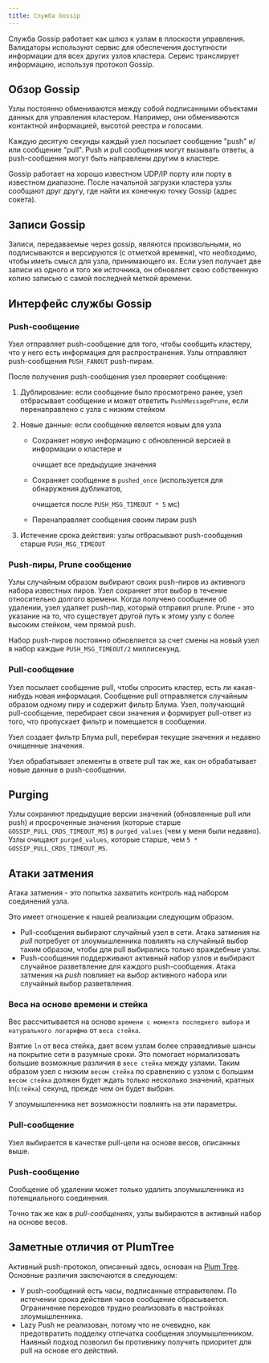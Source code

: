```yaml
---
title: Служба Gossip
---
```


Служба Gossip работает как шлюз к узлам в плоскости управления. Валидаторы используют сервис для обеспечения доступности информации для всех других узлов кластера. Сервис транслирует информацию, используя протокол Gossip.

## Обзор Gossip

Узлы постоянно обмениваются между собой подписанными объектами данных для управления кластером. Например, они обмениваются контактной информацией, высотой реестра и голосами.

Каждую десятую секунды каждый узел посылает сообщение "push" и/или сообщение "pull". Push и pull сообщения могут вызывать ответы, а push-сообщения могут быть направлены другим в кластере.

Gossip работает на хорошо известном UDP/IP порту или порту в известном диапазоне. После начальной загрузки кластера узлы сообщают друг другу, где найти их конечную точку Gossip \(адрес сокета\).

## Записи Gossip

Записи, передаваемые через gossip, являются произвольными, но подписываются и версируются \(с отметкой времени\), что необходимо, чтобы иметь смысл для узла, принимающего их. Если узел получает две записи из одного и того же источника, он обновляет свою собственную копию записью с самой последней меткой времени.

## Интерфейс службы Gossip

### Push-сообщение

Узел отправляет push-сообщение для того, чтобы сообщить кластеру, что у него есть информация для распространения. Узлы отправляют push-сообщения `PUSH_FANOUT` push-пирам.

После получения push-сообщения узел проверяет сообщение:

1. Дублирование: если сообщение было просмотрено ранее, узел отбрасывает сообщение и может ответить `PushMessagePrune`, если перенаправлено с узла с низким стейком
2. Новые данные: если сообщение является новым для узла

   - Сохраняет новую информацию с обновленной версией в информации о кластере и

     очищает все предыдущие значения

   - Сохраняет сообщение в `pushed_once` \(используется для обнаружения дубликатов,

     очищается после `PUSH_MSG_TIMEOUT * 5` мс\)

   - Перенаправляет сообщения своим пирам push

3. Истечение срока действия: узлы отбрасывают push-сообщения старше `PUSH_MSG_TIMEOUT`

### Push-пиры, Prune сообщение

Узлы случайным образом выбирают своих push-пиров из активного набора известных пиров. Узел сохраняет этот выбор в течение относительно долгого времени. Когда получено сообщение об удалении, узел удаляет push-пир, который отправил prune. Prune - это указание на то, что существует другой путь к этому узлу с более высоким стейком, чем прямой push.

Набор push-пиров постоянно обновляется за счет смены на новый узел в набор каждые `PUSH_MSG_TIMEOUT/2` миллисекунд.

### Pull-сообщение

Узел посылает сообщение pull, чтобы спросить кластер, есть ли какая-нибудь новая информация. Сообщение pull отправляется случайным образом одному пиру и содержит фильтр Блума. Узел, получающий pull-сообщение, перебирает свои значения и формирует pull-ответ из того, что пропускает фильтр и помещается в сообщении.

Узел создает фильтр Блума pull, перебирая текущие значения и недавно очищенные значения.

Узел обрабатывает элементы в ответе pull так же, как он обрабатывает новые данные в push-сообщении.

## Purging

Узлы сохраняют предыдущие версии значений \(обновленные pull или push\) и просроченные значения \(которые старше `GOSSIP_PULL_CRDS_TIMEOUT_MS`\) в `purged_values` \(чем у меня были недавно\). Узлы очищают `purged_values`, которые старше, чем `5 * GOSSIP_PULL_CRDS_TIMEOUT_MS`.

## Атаки затмения

Атака затмения - это попытка захватить контроль над набором соединений узла.

Это имеет отношение к нашей реализации следующим образом.

- Pull-сообщения выбирают случайный узел в сети. Атака затмения на _pull_ потребует от злоумышленника повлиять на случайный выбор таким образом, чтобы для pull выбирались только враждебные узлы.
- Push-сообщения поддерживают активный набор узлов и выбирают случайное разветвление для каждого push-сообщения. Атака затмения на _push_ повлияет на выбор активного набора или случайный выбор разветвления.

### Веса на основе времени и стейка

Вес рассчитывается на основе `времени с момента последнего выбора` и `натурального логарифма` от `веса стейка`.

Взятие `ln` от веса стейка, дает всем узлам более справедливые шансы на покрытие сети в разумные сроки. Это помогает нормализовать большие возможные различия в `весе стейка` между узлами. Таким образом узел с низким `весом стейка` по сравнению с узлом с большим `весом стейка` должен будет ждать только несколько значений, кратных ln\(`стейка`\) секунд, прежде чем он будет выбран.

У злоумышленника нет возможности повлиять на эти параметры.

### Pull-сообщение

Узел выбирается в качестве pull-цели на основе весов, описанных выше.

### Push-сообщение

Сообщение об удалении может только удалить злоумышленника из потенциального соединения.

Точно так же как в _pull-сообщениях_, узлы выбираются в активный набор на основе весов.

## Заметные отличия от PlumTree

Активный push-протокол, описанный здесь, основан на [Plum Tree](https://haslab.uminho.pt/sites/default/files/jop/files/lpr07a.pdf). Основные различия заключаются в следующем:

- У push-сообщений есть часы, подписанные отправителем. По истечении срока действия часов сообщение сбрасывается. Ограничение переходов трудно реализовать в настройках злоумышленника.
- Lazy Push не реализован, потому что не очевидно, как предотвратить подделку отпечатка сообщения злоумышленником. Наивный подход позволил бы противнику получить приоритет для pull на основе его действий.

